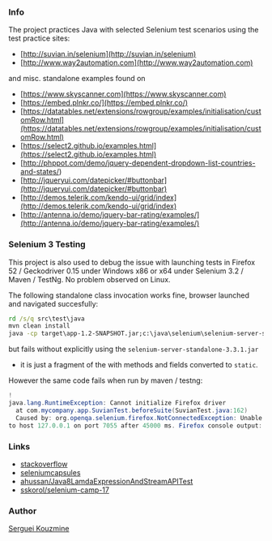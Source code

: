 ### Info

The project practices Java with selected Selenium test scenarios using the test practice sites:

  * [http://suvian.in/selenium](http://suvian.in/selenium)
  * [http://www.way2automation.com](http://www.way2automation.com)

  and misc. standalone examples found on

  * [https://www.skyscanner.com](https://www.skyscanner.com)
  * [https://embed.plnkr.co/](https://embed.plnkr.co/)
  * [https://datatables.net/extensions/rowgroup/examples/initialisation/customRow.html](https://datatables.net/extensions/rowgroup/examples/initialisation/customRow.html)
  * [https://select2.github.io/examples.html](https://select2.github.io/examples.html)
  * [http://phppot.com/demo/jquery-dependent-dropdown-list-countries-and-states/)
  * [http://jqueryui.com/datepicker/#buttonbar](http://jqueryui.com/datepicker/#buttonbar)
  * [http://demos.telerik.com/kendo-ui/grid/index](http://demos.telerik.com/kendo-ui/grid/index)
  * [http://antenna.io/demo/jquery-bar-rating/examples/](http://antenna.io/demo/jquery-bar-rating/examples/)

### Selenium 3 Testing

This project is also used to debug the issue with launching tests in Firefox 52 / Geckodriver 0.15
under Windows x86 or x64 under Selenium 3.2 / Maven / TestNg. No problem observed on Linux.

The following standalone class invocation works fine, browser launched and navigated succesfully:
```cmd
rd /s/q src\test\java
mvn clean install
java -cp target\app-1.2-SNAPSHOT.jar;c:\java\selenium\selenium-server-standalone-3.3.1.jar;target\lib\* com.mycompany.app.fireFoxBrowseStart
````
but fails without explicitly using the `selenium-server-standalone-3.3.1.jar`
- it is just a fragment of the with methods and fields converted to `static`.

However the same code fails when run by maven / testng:
```java
!
java.lang.RuntimeException: Cannot initialize Firefox driver
  at com.mycompany.app.SuvianTest.beforeSuite(SuvianTest.java:162)
  Caused by: org.openqa.selenium.firefox.NotConnectedException: Unable to connect
to host 127.0.0.1 on port 7055 after 45000 ms. Firefox console output:
```

### Links
 * [stackoverflow](http://stackoverflow.com/questions/30174546/selenium-filter-with-predicate)
 * [seleniumcapsules](https://github.com/yujunliang/seleniumcapsules)
 * [ahussan/Java8LamdaExpressionAndStreamAPITest](https://github.com/ahussan/Java8LamdaExpressionAndStreamAPITest)
 * [sskorol/selenium-camp-17](https://github.com/sskorol/selenium-camp-17)

### Author
[Serguei Kouzmine](kouzmine_serguei@yahoo.com)
